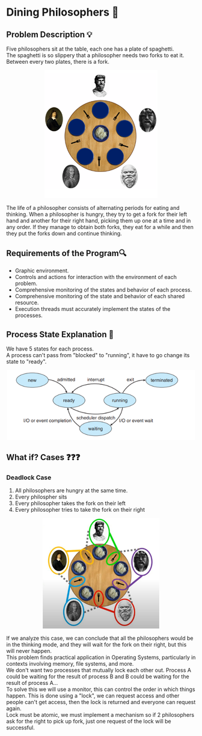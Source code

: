 # Dining Philosophers 📖

## Problem Description 💡
<p>
    Five philosophers sit at the table, each one has a plate of spaghetti.<br>
    The spaghetti is so slippery that a philosopher needs two forks to eat it.<br>
    Between every two plates, there is a fork.
</p>

<p align="center">
    <img src="img/rdm1.png" width="300px">
</p>

<p>
    The life of a philosopher consists of alternating periods for eating and thinking. When a philosopher is hungry, they try to get a fork for their left hand and another for their right hand, picking them up one at a time and in any order. If they manage to obtain both forks, they eat for a while and then they put the forks down and continue thinking.
</p>

## Requirements of the Program🔍
<ul>
    <li>Graphic environment.</li>
    <li>Controls and actions for interaction with the environment of each problem.</li>
    <li>Comprehensive monitoring of the states and behavior of each process.</li>
    <li>Comprehensive monitoring of the state and behavior of each shared resource.</li>
    <li>Execution threads must accurately implement the states of the processes.</li>
</ul>

## Process State Explanation 🔧
<p>
    We have 5 states for each process.<br>
    A process can't pass from "blocked" to "running", it have to go change its state to "ready".<br>
</p>

<p align="center">
    <img src="img/process-states.png" width="500px">
</p>

## What if? Cases ❓❓❓

### Deadlock Case
<ol>
    <li>All philosophers are hungry at the same time.</li>
    <li>Every philospher sits</li>
    <li>Every philosopher takes the fork on their left</li>
    <li>Every philosopher tries to take the fork on their right</li>
</ol>

<p align="center"> 
    <img src="img/deadlock.JPG" width="310px">
</p>

<p>
    If we analyze this case, we can conclude that all the philosophers would be in the thinking mode, and they will wait for the fork on their right, but this will never happen.<br>
    This problem finds practical application in Operating Systems, particularly in contexts involving memory, file systems, and more.<br>
    We don't want two processes that mutually lock each other out. Process A could be waiting for the result of process B and B could be waiting for the result of process A...<br>
    To solve this we will use a monitor, this can control the order in which things happen. This is done using a "lock", we can request access and other people can't get access, then the lock is returned and everyone can request again. <br>
    Lock must be atomic, we must implement a mechanism so if 2 philosophers ask for the right to pick up fork, just one request of the lock will be successful.
</p>



